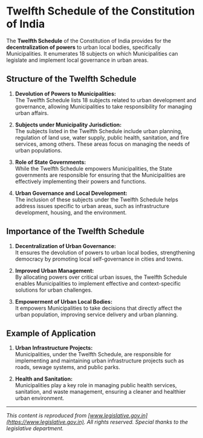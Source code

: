 # Twelfth Schedule of the Constitution of India

The **Twelfth Schedule** of the Constitution of India provides for the **decentralization of powers** to urban local bodies, specifically Municipalities. It enumerates 18 subjects on which Municipalities can legislate and implement local governance in urban areas.

## Structure of the Twelfth Schedule

1. **Devolution of Powers to Municipalities:**  
   The Twelfth Schedule lists 18 subjects related to urban development and governance, allowing Municipalities to take responsibility for managing urban affairs.

2. **Subjects under Municipality Jurisdiction:**  
   The subjects listed in the Twelfth Schedule include urban planning, regulation of land use, water supply, public health, sanitation, and fire services, among others. These areas focus on managing the needs of urban populations.

3. **Role of State Governments:**  
   While the Twelfth Schedule empowers Municipalities, the State governments are responsible for ensuring that the Municipalities are effectively implementing their powers and functions.

4. **Urban Governance and Local Development:**  
   The inclusion of these subjects under the Twelfth Schedule helps address issues specific to urban areas, such as infrastructure development, housing, and the environment.

## Importance of the Twelfth Schedule

1. **Decentralization of Urban Governance:**  
   It ensures the devolution of powers to urban local bodies, strengthening democracy by promoting local self-governance in cities and towns.

2. **Improved Urban Management:**  
   By allocating powers over critical urban issues, the Twelfth Schedule enables Municipalities to implement effective and context-specific solutions for urban challenges.

3. **Empowerment of Urban Local Bodies:**  
   It empowers Municipalities to take decisions that directly affect the urban population, improving service delivery and urban planning.

## Example of Application

1. **Urban Infrastructure Projects:**  
   Municipalities, under the Twelfth Schedule, are responsible for implementing and maintaining urban infrastructure projects such as roads, sewage systems, and public parks.

2. **Health and Sanitation:**  
   Municipalities play a key role in managing public health services, sanitation, and waste management, ensuring a cleaner and healthier urban environment.

---

*This content is reproduced from [www.legislative.gov.in](https://www.legislative.gov.in). All rights reserved. Special thanks to the legislative department.*
